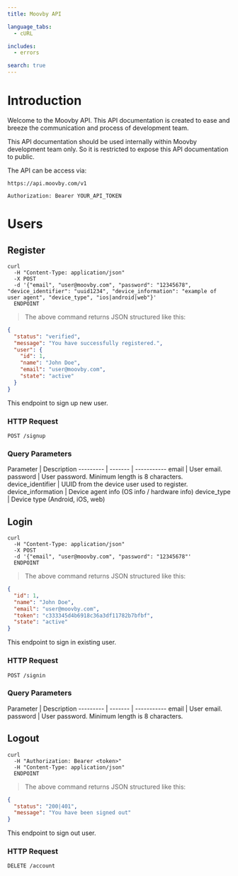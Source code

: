 ```yaml
---
title: Moovby API

language_tabs:
  - cURL

includes:
  - errors

search: true
---
```


# Introduction

Welcome to the Moovby API. This API documentation is created to ease and breeze the communication and process of development team.

This API documentation should be used internally within Moovby development team only. So it is restricted to expose this API documentation to public.

The API can be access via:

`https://api.moovby.com/v1`

`Authorization: Bearer YOUR_API_TOKEN`

# Users

## Register

```shell
curl
  -H "Content-Type: application/json"
  -X POST
  -d '{"email", "user@moovby.com", "password": "12345678", "device_identifier": "uuid1234", "device_information": "example of user agent", "device_type", "ios|android|web"}'
  ENDPOINT
```

> The above command returns JSON structured like this:

```json
{
  "status": "verified",
  "message": "You have successfully registered.",
  "user": {
    "id": 1,
    "name": "John Doe",
    "email": "user@moovby.com",
    "state": "active"
  }
}
```

This endpoint to sign up new user.

### HTTP Request

`POST /signup`

### Query Parameters

Parameter | Description
--------- | ------- | -----------
email | User email.
password | User password. Minimum length is 8 characters.
device_identifier | UUID from the device user used to register.
device_information | Device agent info (OS info / hardware info)
device_type | Device type (Android, iOS, web)

## Login

```shell
curl
  -H "Content-Type: application/json"
  -X POST
  -d '{"email", "user@moovby.com", "password": "12345678"'
  ENDPOINT
```

> The above command returns JSON structured like this:

```json
{
  "id": 1,
  "name": "John Doe",
  "email": "user@moovby.com",
  "token": "c333345d4b6918c36a3df11782b7bfbf",
  "state": "active"
}
```

This endpoint to sign in existing user.

### HTTP Request

`POST /signin`

### Query Parameters

Parameter | Description
--------- | ------- | -----------
email | User email.
password | User password. Minimum length is 8 characters.

## Logout

```shell
curl
  -H "Authorization: Bearer <token>"
  -H "Content-Type: application/json"
  ENDPOINT
```

> The above command returns JSON structured like this:

```json
{
  "status": "200|401",
  "message": "You have been signed out"
}
```

This endpoint to sign out user.

### HTTP Request

`DELETE /account`
